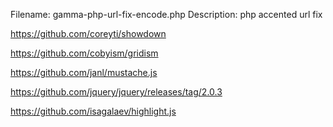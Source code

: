 Filename: gamma-php-url-fix-encode.php
Description: php accented url fix

https://github.com/coreyti/showdown

https://github.com/cobyism/gridism

https://github.com/janl/mustache.js

https://github.com/jquery/jquery/releases/tag/2.0.3

https://github.com/isagalaev/highlight.js

